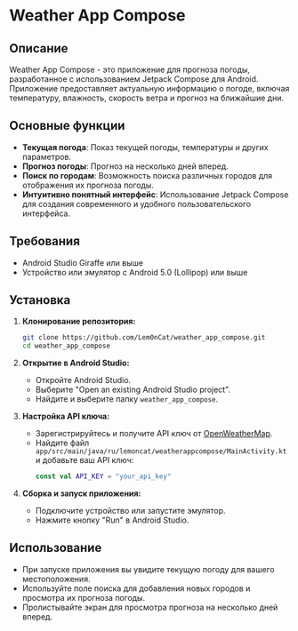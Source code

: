 # Weather App Compose

## Описание
Weather App Compose - это приложение для прогноза погоды, разработанное с использованием Jetpack Compose для Android. Приложение предоставляет актуальную информацию о погоде, включая температуру, влажность, скорость ветра и прогноз на ближайшие дни.

## Основные функции
- **Текущая погода**: Показ текущей погоды, температуры и других параметров.
- **Прогноз погоды**: Прогноз на несколько дней вперед.
- **Поиск по городам**: Возможность поиска различных городов для отображения их прогноза погоды.
- **Интуитивно понятный интерфейс**: Использование Jetpack Compose для создания современного и удобного пользовательского интерфейса.

## Требования
- Android Studio Giraffe или выше
- Устройство или эмулятор с Android 5.0 (Lollipop) или выше

## Установка
1. **Клонирование репозитория:**
    ```bash
    git clone https://github.com/Lem0nCat/weather_app_compose.git
    cd weather_app_compose
    ```

2. **Открытие в Android Studio:**
    - Откройте Android Studio.
    - Выберите "Open an existing Android Studio project".
    - Найдите и выберите папку `weather_app_compose`.

3. **Настройка API ключа:**
    - Зарегистрируйтесь и получите API ключ от [OpenWeatherMap](https://openweathermap.org/).
    - Найдите файл `app/src/main/java/ru/lemoncat/weatherappcompose/MainActivity.kt` и добавьте ваш API ключ:
      ```kotlin
      const val API_KEY = "your_api_key"
      ```

4. **Сборка и запуск приложения:**
    - Подключите устройство или запустите эмулятор.
    - Нажмите кнопку "Run" в Android Studio.

## Использование
- При запуске приложения вы увидите текущую погоду для вашего местоположения.
- Используйте поле поиска для добавления новых городов и просмотра их прогноза погоды.
- Пролистывайте экран для просмотра прогноза на несколько дней вперед.
